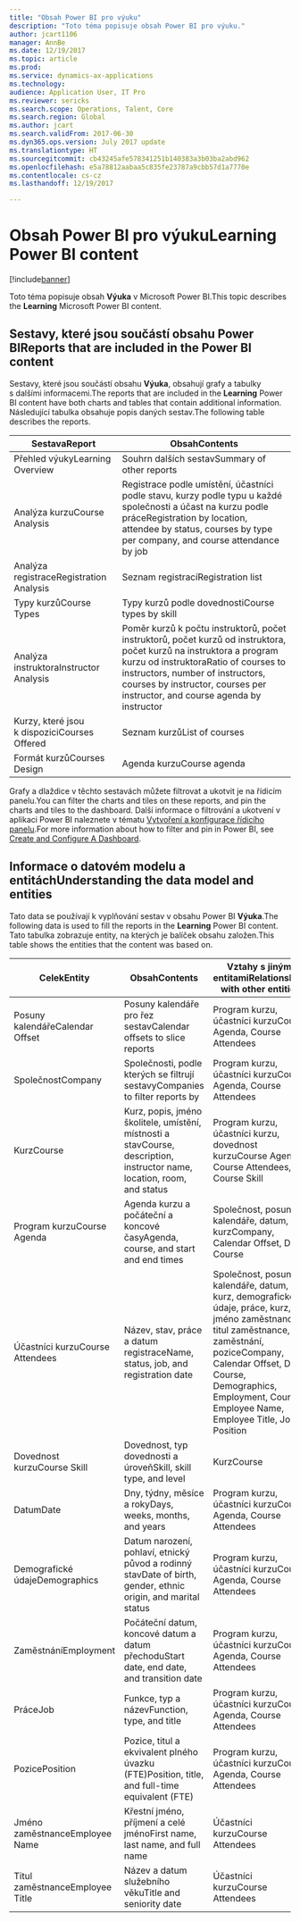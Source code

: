 ```yaml
---
title: "Obsah Power BI pro výuku"
description: "Toto téma popisuje obsah Power BI pro výuku."
author: jcart1106
manager: AnnBe
ms.date: 12/19/2017
ms.topic: article
ms.prod: 
ms.service: dynamics-ax-applications
ms.technology: 
audience: Application User, IT Pro
ms.reviewer: sericks
ms.search.scope: Operations, Talent, Core
ms.search.region: Global
ms.author: jcart
ms.search.validFrom: 2017-06-30
ms.dyn365.ops.version: July 2017 update
ms.translationtype: HT
ms.sourcegitcommit: cb43245afe578341251b140383a3b03ba2abd962
ms.openlocfilehash: e5a78812aabaa5c835fe23787a9cbb57d1a7770e
ms.contentlocale: cs-cz
ms.lasthandoff: 12/19/2017

---
```


# <a name="learning-power-bi-content"></a><span data-ttu-id="177e8-103">Obsah Power BI pro výuku</span><span class="sxs-lookup"><span data-stu-id="177e8-103">Learning Power BI content</span></span>

[!include[banner](../includes/banner.md)]

<span data-ttu-id="177e8-104">Toto téma popisuje obsah **Výuka** v Microsoft Power BI.</span><span class="sxs-lookup"><span data-stu-id="177e8-104">This topic describes the **Learning** Microsoft Power BI content.</span></span>

## <a name="reports-that-are-included-in-the-power-bi-content"></a><span data-ttu-id="177e8-105">Sestavy, které jsou součástí obsahu Power BI</span><span class="sxs-lookup"><span data-stu-id="177e8-105">Reports that are included in the Power BI content</span></span>

<span data-ttu-id="177e8-106">Sestavy, které jsou součástí obsahu **Výuka**, obsahují grafy a tabulky s dalšími informacemi.</span><span class="sxs-lookup"><span data-stu-id="177e8-106">The reports that are included in the **Learning** Power BI content have both charts and tables that contain additional information.</span></span> <span data-ttu-id="177e8-107">Následující tabulka obsahuje popis daných sestav.</span><span class="sxs-lookup"><span data-stu-id="177e8-107">The following table describes the reports.</span></span>

| <span data-ttu-id="177e8-108">Sestava</span><span class="sxs-lookup"><span data-stu-id="177e8-108">Report</span></span>                | <span data-ttu-id="177e8-109">Obsah</span><span class="sxs-lookup"><span data-stu-id="177e8-109">Contents</span></span> |
|-----------------------|----------|
| <span data-ttu-id="177e8-110">Přehled výuky</span><span class="sxs-lookup"><span data-stu-id="177e8-110">Learning Overview</span></span>     | <span data-ttu-id="177e8-111">Souhrn dalších sestav</span><span class="sxs-lookup"><span data-stu-id="177e8-111">Summary of other reports</span></span> |
| <span data-ttu-id="177e8-112">Analýza kurzu</span><span class="sxs-lookup"><span data-stu-id="177e8-112">Course Analysis</span></span>       | <span data-ttu-id="177e8-113">Registrace podle umístění, účastníci podle stavu, kurzy podle typu u každé společnosti a účast na kurzu podle práce</span><span class="sxs-lookup"><span data-stu-id="177e8-113">Registration by location, attendee by status, courses by type per company, and course attendance by job</span></span> |
| <span data-ttu-id="177e8-114">Analýza registrace</span><span class="sxs-lookup"><span data-stu-id="177e8-114">Registration Analysis</span></span> | <span data-ttu-id="177e8-115">Seznam registrací</span><span class="sxs-lookup"><span data-stu-id="177e8-115">Registration list</span></span> |
| <span data-ttu-id="177e8-116">Typy kurzů</span><span class="sxs-lookup"><span data-stu-id="177e8-116">Course Types</span></span>          | <span data-ttu-id="177e8-117">Typy kurzů podle dovednosti</span><span class="sxs-lookup"><span data-stu-id="177e8-117">Course types by skill</span></span> |
| <span data-ttu-id="177e8-118">Analýza instruktora</span><span class="sxs-lookup"><span data-stu-id="177e8-118">Instructor Analysis</span></span>   | <span data-ttu-id="177e8-119">Poměr kurzů k počtu instruktorů, počet instruktorů, počet kurzů od instruktora, počet kurzů na instruktora a program kurzu od instruktora</span><span class="sxs-lookup"><span data-stu-id="177e8-119">Ratio of courses to instructors, number of instructors, courses by instructor, courses per instructor, and course agenda by instructor</span></span> |
| <span data-ttu-id="177e8-120">Kurzy, které jsou k dispozici</span><span class="sxs-lookup"><span data-stu-id="177e8-120">Courses Offered</span></span>       | <span data-ttu-id="177e8-121">Seznam kurzů</span><span class="sxs-lookup"><span data-stu-id="177e8-121">List of courses</span></span> |
| <span data-ttu-id="177e8-122">Formát kurzů</span><span class="sxs-lookup"><span data-stu-id="177e8-122">Courses Design</span></span>        | <span data-ttu-id="177e8-123">Agenda kurzu</span><span class="sxs-lookup"><span data-stu-id="177e8-123">Course agenda</span></span> |

<span data-ttu-id="177e8-124">Grafy a dlaždice v těchto sestavách můžete filtrovat a ukotvit je na řídicím panelu.</span><span class="sxs-lookup"><span data-stu-id="177e8-124">You can filter the charts and tiles on these reports, and pin the charts and tiles to the dashboard.</span></span> <span data-ttu-id="177e8-125">Další informace o filtrování a ukotvení v aplikaci Power BI naleznete v tématu [Vytvoření a konfigurace řídicího panelu](https://powerbi.microsoft.com/en-us/guided-learning/powerbi-learning-4-2-create-configure-dashboards).</span><span class="sxs-lookup"><span data-stu-id="177e8-125">For more information about how to filter and pin in Power BI, see [Create and Configure A Dashboard](https://powerbi.microsoft.com/en-us/guided-learning/powerbi-learning-4-2-create-configure-dashboards).</span></span>

## <a name="understanding-the-data-model-and-entities"></a><span data-ttu-id="177e8-126">Informace o datovém modelu a entitách</span><span class="sxs-lookup"><span data-stu-id="177e8-126">Understanding the data model and entities</span></span>

<span data-ttu-id="177e8-127">Tato data se používají k vyplňování sestav v obsahu Power BI **Výuka**.</span><span class="sxs-lookup"><span data-stu-id="177e8-127">The following data is used to fill the reports in the **Learning** Power BI content.</span></span> <span data-ttu-id="177e8-128">Tato tabulka zobrazuje entity, na kterých je balíček obsahu založen.</span><span class="sxs-lookup"><span data-stu-id="177e8-128">This table shows the entities that the content was based on.</span></span>

| <span data-ttu-id="177e8-129">Celek</span><span class="sxs-lookup"><span data-stu-id="177e8-129">Entity</span></span>           | <span data-ttu-id="177e8-130">Obsah</span><span class="sxs-lookup"><span data-stu-id="177e8-130">Contents</span></span>                                                         | <span data-ttu-id="177e8-131">Vztahy s jinými entitami</span><span class="sxs-lookup"><span data-stu-id="177e8-131">Relationships with other entities</span></span> |
|------------------|------------------------------------------------------------------|-----------------------------------|
| <span data-ttu-id="177e8-132">Posuny kalendáře</span><span class="sxs-lookup"><span data-stu-id="177e8-132">Calendar Offset</span></span>  | <span data-ttu-id="177e8-133">Posuny kalendáře pro řez sestav</span><span class="sxs-lookup"><span data-stu-id="177e8-133">Calendar offsets to slice reports</span></span>                                | <span data-ttu-id="177e8-134">Program kurzu, účastníci kurzu</span><span class="sxs-lookup"><span data-stu-id="177e8-134">Course Agenda, Course Attendees</span></span> |
| <span data-ttu-id="177e8-135">Společnost</span><span class="sxs-lookup"><span data-stu-id="177e8-135">Company</span></span>          | <span data-ttu-id="177e8-136">Společnosti, podle kterých se filtrují sestavy</span><span class="sxs-lookup"><span data-stu-id="177e8-136">Companies to filter reports by</span></span>                                   | <span data-ttu-id="177e8-137">Program kurzu, účastníci kurzu</span><span class="sxs-lookup"><span data-stu-id="177e8-137">Course Agenda, Course Attendees</span></span> |
| <span data-ttu-id="177e8-138">Kurz</span><span class="sxs-lookup"><span data-stu-id="177e8-138">Course</span></span>           | <span data-ttu-id="177e8-139">Kurz, popis, jméno školitele, umístění, místnosti a stav</span><span class="sxs-lookup"><span data-stu-id="177e8-139">Course, description, instructor name, location, room, and status</span></span> | <span data-ttu-id="177e8-140">Program kurzu, účastníci kurzu, dovednost kurzu</span><span class="sxs-lookup"><span data-stu-id="177e8-140">Course Agenda, Course Attendees, Course Skill</span></span> |
| <span data-ttu-id="177e8-141">Program kurzu</span><span class="sxs-lookup"><span data-stu-id="177e8-141">Course Agenda</span></span>    | <span data-ttu-id="177e8-142">Agenda kurzu a počáteční a koncové časy</span><span class="sxs-lookup"><span data-stu-id="177e8-142">Agenda, course, and start and end times</span></span>                          | <span data-ttu-id="177e8-143">Společnost, posun kalendáře, datum, kurz</span><span class="sxs-lookup"><span data-stu-id="177e8-143">Company, Calendar Offset, Date, Course</span></span> |
| <span data-ttu-id="177e8-144">Účastníci kurzu</span><span class="sxs-lookup"><span data-stu-id="177e8-144">Course Attendees</span></span> | <span data-ttu-id="177e8-145">Název, stav, práce a datum registrace</span><span class="sxs-lookup"><span data-stu-id="177e8-145">Name, status, job, and registration date</span></span>                         | <span data-ttu-id="177e8-146">Společnost, posun kalendáře, datum, kurz, demografické údaje, práce, kurz, jméno zaměstnance, titul zaměstnance, zaměstnání, pozice</span><span class="sxs-lookup"><span data-stu-id="177e8-146">Company, Calendar Offset, Date, Course, Demographics, Employment, Course, Employee Name, Employee Title, Job, Position</span></span> |
| <span data-ttu-id="177e8-147">Dovednost kurzu</span><span class="sxs-lookup"><span data-stu-id="177e8-147">Course Skill</span></span>     | <span data-ttu-id="177e8-148">Dovednost, typ dovednosti a úroveň</span><span class="sxs-lookup"><span data-stu-id="177e8-148">Skill, skill type, and level</span></span>                                     | <span data-ttu-id="177e8-149">Kurz</span><span class="sxs-lookup"><span data-stu-id="177e8-149">Course</span></span> |
| <span data-ttu-id="177e8-150">Datum</span><span class="sxs-lookup"><span data-stu-id="177e8-150">Date</span></span>             | <span data-ttu-id="177e8-151">Dny, týdny, měsíce a roky</span><span class="sxs-lookup"><span data-stu-id="177e8-151">Days, weeks, months, and years</span></span>                                   | <span data-ttu-id="177e8-152">Program kurzu, účastníci kurzu</span><span class="sxs-lookup"><span data-stu-id="177e8-152">Course Agenda, Course Attendees</span></span> |
| <span data-ttu-id="177e8-153">Demografické údaje</span><span class="sxs-lookup"><span data-stu-id="177e8-153">Demographics</span></span>     | <span data-ttu-id="177e8-154">Datum narození, pohlaví, etnický původ a rodinný stav</span><span class="sxs-lookup"><span data-stu-id="177e8-154">Date of birth, gender, ethnic origin, and marital status</span></span>         | <span data-ttu-id="177e8-155">Program kurzu, účastníci kurzu</span><span class="sxs-lookup"><span data-stu-id="177e8-155">Course Agenda, Course Attendees</span></span> |
| <span data-ttu-id="177e8-156">Zaměstnání</span><span class="sxs-lookup"><span data-stu-id="177e8-156">Employment</span></span>       | <span data-ttu-id="177e8-157">Počáteční datum, koncové datum a datum přechodu</span><span class="sxs-lookup"><span data-stu-id="177e8-157">Start date, end date, and transition date</span></span>                        | <span data-ttu-id="177e8-158">Program kurzu, účastníci kurzu</span><span class="sxs-lookup"><span data-stu-id="177e8-158">Course Agenda, Course Attendees</span></span> |
| <span data-ttu-id="177e8-159">Práce</span><span class="sxs-lookup"><span data-stu-id="177e8-159">Job</span></span>              | <span data-ttu-id="177e8-160">Funkce, typ a název</span><span class="sxs-lookup"><span data-stu-id="177e8-160">Function, type, and title</span></span>                                        | <span data-ttu-id="177e8-161">Program kurzu, účastníci kurzu</span><span class="sxs-lookup"><span data-stu-id="177e8-161">Course Agenda, Course Attendees</span></span> |
| <span data-ttu-id="177e8-162">Pozice</span><span class="sxs-lookup"><span data-stu-id="177e8-162">Position</span></span>         | <span data-ttu-id="177e8-163">Pozice, titul a ekvivalent plného úvazku (FTE)</span><span class="sxs-lookup"><span data-stu-id="177e8-163">Position, title, and full-time equivalent (FTE)</span></span>                  | <span data-ttu-id="177e8-164">Program kurzu, účastníci kurzu</span><span class="sxs-lookup"><span data-stu-id="177e8-164">Course Agenda, Course Attendees</span></span> |
| <span data-ttu-id="177e8-165">Jméno zaměstnance</span><span class="sxs-lookup"><span data-stu-id="177e8-165">Employee Name</span></span>    | <span data-ttu-id="177e8-166">Křestní jméno, příjmení a celé jméno</span><span class="sxs-lookup"><span data-stu-id="177e8-166">First name, last name, and full name</span></span>                             | <span data-ttu-id="177e8-167">Účastníci kurzu</span><span class="sxs-lookup"><span data-stu-id="177e8-167">Course Attendees</span></span> |
| <span data-ttu-id="177e8-168">Titul zaměstnance</span><span class="sxs-lookup"><span data-stu-id="177e8-168">Employee Title</span></span>   | <span data-ttu-id="177e8-169">Název a datum služebního věku</span><span class="sxs-lookup"><span data-stu-id="177e8-169">Title and seniority date</span></span>                                         | <span data-ttu-id="177e8-170">Účastníci kurzu</span><span class="sxs-lookup"><span data-stu-id="177e8-170">Course Attendees</span></span> |



